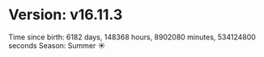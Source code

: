 # Version: v16.11.3
Time since birth: 6182 days, 148368 hours, 8902080 minutes, 534124800 seconds
Season: Summer ☀️

